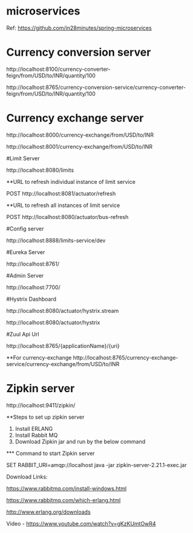 # microservices

Ref: https://github.com/in28minutes/spring-microservices

# Currency conversion server

http://localhost:8100/currency-converter-feign/from/USD/to/INR/quantity/100

http://localhost:8765/currency-conversion-service/currency-converter-feign/from/USD/to/INR/quantity/100

# Currency exchange server

http://localhost:8000/currency-exchange/from/USD/to/INR

http://localhost:8001/currency-exchange/from/USD/to/INR

#Limit Server

http://localhost:8080/limits

**URL to refresh individual instance of limit service

POST http://localhost:8081/actuator/refresh

**URL to refresh all instances of limit service

POST http://localhost:8080/actuator/bus-refresh


#Config server

http://localhost:8888/limits-service/dev

#Eureka Server

http://localhost:8761/

#Admin Server

http://localhost:7700/

#Hystrix Dashboard

http://localhost:8080/actuator/hystrix.stream

http://localhost:8080/actuator/hystrix


#Zuul Api Url

http://localhost:8765/{applicationName}/{uri}

**For currency-exchange
http://localhost:8765/currency-exchange-service/currency-exchange/from/USD/to/INR


# Zipkin server

http://localhost:9411/zipkin/

**Steps to set up zipkin server

1) Install ERLANG
2) Install Rabbit MQ
3) Download Zipkin jar and run by the below command

*** Command to start Zipkin server

SET RABBIT_URI=amqp://localhost
java -jar zipkin-server-2.21.1-exec.jar

Download Links:

https://www.rabbitmq.com/install-windows.html

https://www.rabbitmq.com/which-erlang.html

http://www.erlang.org/downloads

Video - https://www.youtube.com/watch?v=gKzKUmtOwR4


